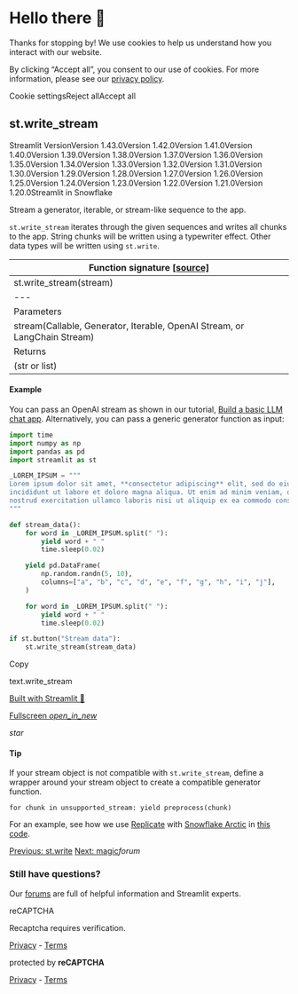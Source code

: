 # Hello there 👋

Thanks for stopping by! We use cookies to help us understand how you interact with our website.

By clicking “Accept all”, you consent to our use of cookies. For more information, please see our [privacy policy](https://docs.streamlit.io/develop/api-reference/write-magic/www.streamlit.io/privacy-policy).

Cookie settingsReject allAccept all

## st.write\_stream

Streamlit VersionVersion 1.43.0Version 1.42.0Version 1.41.0Version 1.40.0Version 1.39.0Version 1.38.0Version 1.37.0Version 1.36.0Version 1.35.0Version 1.34.0Version 1.33.0Version 1.32.0Version 1.31.0Version 1.30.0Version 1.29.0Version 1.28.0Version 1.27.0Version 1.26.0Version 1.25.0Version 1.24.0Version 1.23.0Version 1.22.0Version 1.21.0Version 1.20.0Streamlit in Snowflake

Stream a generator, iterable, or stream-like sequence to the app.

`st.write_stream` iterates through the given sequences and writes all
chunks to the app. String chunks will be written using a typewriter effect.
Other data types will be written using `st.write`.

| Function signature [\[source\]](https://github.com/streamlit/streamlit/blob/1.43.0/lib/streamlit/elements/write.py#L69 "View st.write_stream source code on GitHub") |
| --- |
| st.write\_stream(stream) |
| --- |
| Parameters |
| stream(Callable, Generator, Iterable, OpenAI Stream, or LangChain Stream) | The generator or iterable to stream.<br>If you pass an async generator, Streamlit will internally convert<br>it to a sync generator.<br>Note<br>To use additional LLM libraries, you can create a wrapper to<br>manually define a generator function and include custom output<br>parsing. |
| Returns |
| (str or list) | The full response. If the streamed output only contains text, this<br>is a string. Otherwise, this is a list of all the streamed objects.<br>The return value is fully compatible as input for `st.write`. |

#### Example

You can pass an OpenAI stream as shown in our tutorial, [Build a basic LLM chat app](https://docs.streamlit.io/develop/tutorials/llms/build-conversational-apps#build-a-chatgpt-like-app). Alternatively,
you can pass a generic generator function as input:

```python
import time
import numpy as np
import pandas as pd
import streamlit as st

_LOREM_IPSUM = """
Lorem ipsum dolor sit amet, **consectetur adipiscing** elit, sed do eiusmod tempor
incididunt ut labore et dolore magna aliqua. Ut enim ad minim veniam, quis
nostrud exercitation ullamco laboris nisi ut aliquip ex ea commodo consequat.
"""

def stream_data():
    for word in _LOREM_IPSUM.split(" "):
        yield word + " "
        time.sleep(0.02)

    yield pd.DataFrame(
        np.random.randn(5, 10),
        columns=["a", "b", "c", "d", "e", "f", "g", "h", "i", "j"],
    )

    for word in _LOREM_IPSUM.split(" "):
        yield word + " "
        time.sleep(0.02)

if st.button("Stream data"):
    st.write_stream(stream_data)
```

Copy

text.write\_stream

[Built with Streamlit 🎈](https://streamlit.io/)

[Fullscreen _open\_in\_new_](https://doc-write-stream-data.streamlit.app//?utm_medium=oembed&)

_star_

#### Tip

If your stream object is not compatible with `st.write_stream`, define a wrapper around your stream object to create a compatible generator function.

`for chunk in unsupported_stream:
    yield preprocess(chunk)
`

For an example, see how we use [Replicate](https://replicate.com/docs/get-started/python) with [Snowflake Arctic](https://www.snowflake.com/en/data-cloud/arctic/) in [this code](https://github.com/streamlit/snowflake-arctic-st-demo/blob/0f0d8b49f328f72ae58ced2e9000790fb5e56e6f/simple_app.py#L58).

[Previous: st.write](https://docs.streamlit.io/develop/api-reference/write-magic/st.write) [Next: magic](https://docs.streamlit.io/develop/api-reference/write-magic/magic)_forum_

### Still have questions?

Our [forums](https://discuss.streamlit.io/) are full of helpful information and Streamlit experts.

reCAPTCHA

Recaptcha requires verification.

[Privacy](https://www.google.com/intl/en/policies/privacy/) \- [Terms](https://www.google.com/intl/en/policies/terms/)

protected by **reCAPTCHA**

[Privacy](https://www.google.com/intl/en/policies/privacy/) \- [Terms](https://www.google.com/intl/en/policies/terms/)